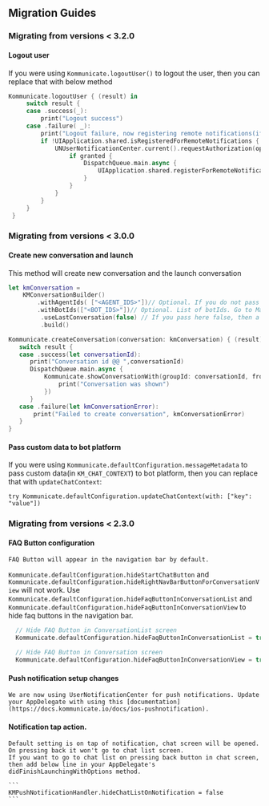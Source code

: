 ## Migration Guides

### Migrating from versions < 3.2.0

#### Logout user

If you were using `Kommunicate.logoutUser()` to logout the user, then you can replace that with below method 

  ```swift
Kommunicate.logoutUser { (result) in
       switch result {
       case .success(_):
           print("Logout success")
       case .failure( _):
           print("Logout failure, now registering remote notifications(if not registered)")
           if !UIApplication.shared.isRegisteredForRemoteNotifications {
               UNUserNotificationCenter.current().requestAuthorization(options:[.badge, .alert, .sound]) { (granted, error) in
                   if granted {
                       DispatchQueue.main.async {
                           UIApplication.shared.registerForRemoteNotifications()
                       }
                   }
               }
           }
       }
   }
  ```
### Migrating from versions < 3.0.0

#### Create new conversation and launch

This method will create new conversation and the launch conversation
  ```swift
 let kmConversation =
      KMConversationBuilder()
          .withAgentIds( ["<AGENT_IDS>"])// Optional. If you do not pass any agent ID, the default agent will automatically get selected. AGENT_ID is the emailID used to signup on Kommunicate dashboard.
          .withBotIds(["<BOT_IDS>"])// Optional. List of botIds. Go to Manage Bots(https://dashboard.kommunicate.io/bots/manage-bots) -> Copy botID
           .useLastConversation(false) // If you pass here false, then a new conversation will be created everytime
           .build()

 Kommunicate.createConversation(conversation: kmConversation) { (result) in
     switch result {
     case .success(let conversationId):
        print("Conversation id @@ ",conversationId)
        DispatchQueue.main.async {
            Kommunicate.showConversationWith(groupId: conversationId, from: self, completionHandler: { (success) in
                print("Conversation was shown")
            })
        }
     case .failure(let kmConversationError):
         print("Failed to create conversation", kmConversationError)
     }
  }
 ```

 #### Pass custom data to bot platform

 If you were using `Kommunicate.defaultConfiguration.messageMetadata` to pass custom data(in `KM_CHAT_CONTEXT`) to bot platform, then you can replace that with `updateChatContext`:

 ```
 try Kommunicate.defaultConfiguration.updateChatContext(with: ["key": "value"])
 ```

### Migrating from versions < 2.3.0

####  FAQ Button configuration

    FAQ Button will appear in the navigation bar by default.
   `Kommunicate.defaultConfiguration.hideStartChatButton` and `Kommunicate.defaultConfiguration.hideRightNavBarButtonForConversationView` will not work.
    Use `Kommunicate.defaultConfiguration.hideFaqButtonInConversationList` and `Kommunicate.defaultConfiguration.hideFaqButtonInConversationView` to hide faq buttons in the navigation bar.

  ```swift
    // Hide FAQ Button in ConversationList screen
    Kommunicate.defaultConfiguration.hideFaqButtonInConversationList = true

    // Hide FAQ Button in Conversation screen
    Kommunicate.defaultConfiguration.hideFaqButtonInConversationView = true
  ```

#### Push notification setup changes

    We are now using UserNotificationCenter for push notifications. Update your AppDelegate with using this [documentation](https://docs.kommunicate.io/docs/ios-pushnotification).

#### Notification tap action.

    Default setting is on tap of notification, chat screen will be opened. On pressing back it won't go to chat list screen.
    If you want to go to chat list on pressing back button in chat screen, then add below line in your AppDelegate's didFinishLaunchingWithOptions method.

    ```
    KMPushNotificationHandler.hideChatListOnNotification = false
    ```
